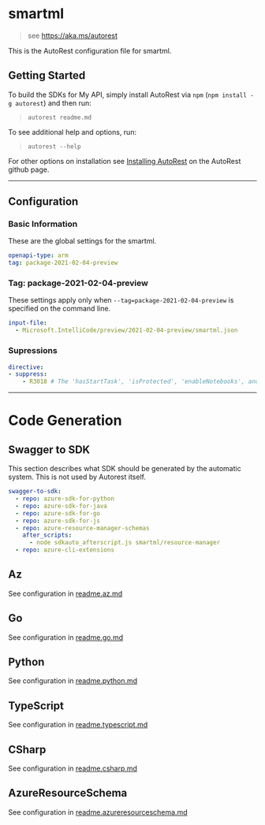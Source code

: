 # smartml

> see https://aka.ms/autorest

This is the AutoRest configuration file for smartml.

## Getting Started

To build the SDKs for My API, simply install AutoRest via `npm` (`npm install -g autorest`) and then run:

> `autorest readme.md`

To see additional help and options, run:

> `autorest --help`

For other options on installation see [Installing AutoRest](https://aka.ms/autorest/install) on the AutoRest github page.

---

## Configuration

### Basic Information

These are the global settings for the smartml.

```yaml
openapi-type: arm
tag: package-2021-02-04-preview
```

### Tag: package-2021-02-04-preview

These settings apply only when `--tag=package-2021-02-04-preview` is specified on the command line.

```yaml $(tag) == 'package-2021-02-04-preview'
input-file:
  - Microsoft.IntelliCode/preview/2021-02-04-preview/smartml.json
```

### Supressions

``` yaml
directive:
- suppress:
    - R3018 # The 'hasStartTask', 'isProtected', 'enableNotebooks', and 'enableEndpoint' properties are boolean paradigms.
```

---

# Code Generation

## Swagger to SDK

This section describes what SDK should be generated by the automatic system.
This is not used by Autorest itself.

```yaml $(swagger-to-sdk)
swagger-to-sdk:
  - repo: azure-sdk-for-python
  - repo: azure-sdk-for-java
  - repo: azure-sdk-for-go
  - repo: azure-sdk-for-js
  - repo: azure-resource-manager-schemas
    after_scripts:
      - node sdkauto_afterscript.js smartml/resource-manager
  - repo: azure-cli-extensions
```
## Az

See configuration in [readme.az.md](./readme.az.md)

## Go

See configuration in [readme.go.md](./readme.go.md)

## Python

See configuration in [readme.python.md](./readme.python.md)

## TypeScript

See configuration in [readme.typescript.md](./readme.typescript.md)

## CSharp

See configuration in [readme.csharp.md](./readme.csharp.md)

## AzureResourceSchema

See configuration in [readme.azureresourceschema.md](./readme.azureresourceschema.md)
